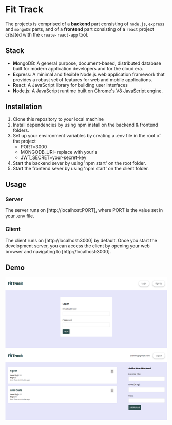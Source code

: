 <h1>Fit Track</h1>

The projects is comprised of a **backend** part consisting of `node.js`, `express` and `mongoDB` parts, and of a **frontend** part consisting of a `react` project created with the `create-react-app` tool.

<h2>Stack</h2>

- **M**ongoDB: A general purpose, document-based, distributed database built for modern application developers and for the cloud era.
- **E**xpress: A minimal and flexible Node.js web application framework that provides a robust set of features for web and mobile applications.
- **R**eact: A JavaScript library for building user interfaces
- **N**ode.js: A JavaScript runtime built on [Chrome's V8 JavaScript engine](https://v8.dev/).

<h2>Installation</h2>
<ol>
<li>Clone this repository to your local machine
<li>Install dependencies by using npm install on the backend & frontend folders.
<li>Set up your environment variables by creating a .env file in the root of the project <ul> 
  <li>PORT=3000</li> 
  <li>MONGODB_URI=replace with your's</li> 
  <li>JWT_SECRET=your-secret-key </li> </ul>
<li>Start the backend sever by using 'npm start' on the root folder.
<li>Start the frontend sever by using 'npm start' on the client folder.
</ol>
<h2>Usage</h2>

<h3>Server</h3> The server runs on [http://localhost:PORT], where PORT is the value set in your .env file.

<h3>Client</h3> The client runs on [http://localhost:3000] by default. Once you start the development server, you can access the client by opening your web browser and navigating to [http://localhost:3000].

<h2>Demo</h2>
<img src="FitTrack.png"> <img src="FitTrack logged.png">
